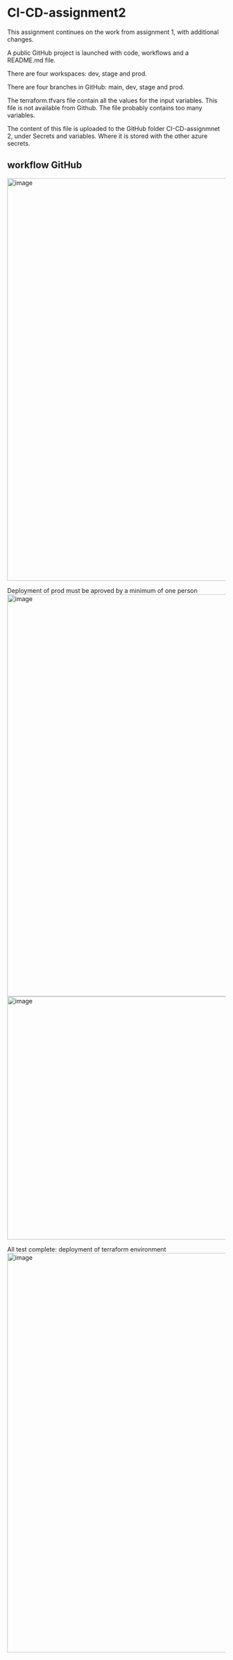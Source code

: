# CI-CD-assignment2

This assignment continues on the work from assignment 1, with additional changes. 

A public GitHub project is launched with code, workflows and a README.md file. 

There are four workspaces: dev, stage and prod.

There are four branches in GitHub: main, dev, stage and prod. 


The terraform.tfvars file contain all the values for the input variables. 
This file is not available from Github. The file probably contains too many variables. 

The content of this file is uploaded to the GitHub folder CI-CD-assignmnet 2, 
under Secrets and variables. Where it is stored with the other azure secrets. 

## workflow GitHub


<img width="929" alt="image" src="https://github.com/SusanneKol/CI-CD-assignment2/assets/142806442/b75a6aa7-9a30-4d1a-b204-11136fdeefdf">

Deployment of prod must be aproved by a minimum of one person
<img width="928" alt="image" src="https://github.com/SusanneKol/CI-CD-assignment2/assets/142806442/375ecd00-6ed2-4ac7-8e50-f7f2f4469bb7">
<img width="561" alt="image" src="https://github.com/SusanneKol/CI-CD-assignment2/assets/142806442/24a92608-ba1c-4ed5-ab22-5e46e3fb1f1e">

All test complete: deployment of terraform environment
<img width="922" alt="image" src="https://github.com/SusanneKol/CI-CD-assignment2/assets/142806442/9d248e64-53a6-49fc-a8db-1954dfe4e0d4">

